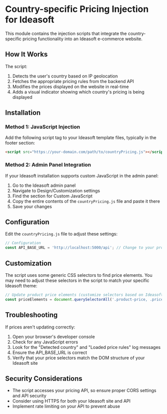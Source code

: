 # Country-specific Pricing Injection for Ideasoft

This module contains the injection scripts that integrate the country-specific pricing functionality into an Ideasoft e-commerce website.

## How It Works

The script:
1. Detects the user's country based on IP geolocation 
2. Fetches the appropriate pricing rules from the backend API
3. Modifies the prices displayed on the website in real-time
4. Adds a visual indicator showing which country's pricing is being displayed

## Installation

### Method 1: JavaScript Injection

Add the following script tag to your Ideasoft template files, typically in the footer section:

```html
<script src="https://your-domain.com/path/to/countryPricing.js"></script>
```

### Method 2: Admin Panel Integration

If your Ideasoft installation supports custom JavaScript in the admin panel:

1. Go to the Ideasoft admin panel
2. Navigate to Design/Customization settings
3. Find the section for Custom JavaScript
4. Copy the entire contents of the `countryPricing.js` file and paste it there
5. Save your changes

## Configuration

Edit the `countryPricing.js` file to adjust these settings:

```javascript
// Configuration
const API_BASE_URL = 'http://localhost:5000/api'; // Change to your production API URL
```

## Customization

The script uses some generic CSS selectors to find price elements. You may need to adjust these selectors in the script to match your specific Ideasoft theme:

```javascript
// Update product price elements (customize selectors based on Ideasoft's structure)
const priceElements = document.querySelectorAll('.product-price, .price-value, [data-product-price]');
```

## Troubleshooting

If prices aren't updating correctly:

1. Open your browser's developer console
2. Check for any JavaScript errors
3. Look for the "Detected country" and "Loaded price rules" log messages
4. Ensure the API_BASE_URL is correct
5. Verify that your price selectors match the DOM structure of your Ideasoft site

## Security Considerations

- The script accesses your pricing API, so ensure proper CORS settings and API security
- Consider using HTTPS for both your Ideasoft site and API
- Implement rate limiting on your API to prevent abuse 